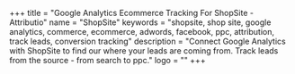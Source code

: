 +++
title = "Google Analytics Ecommerce Tracking For ShopSite - Attributio"
name = "ShopSite"
keywords = "shopsite, shop site, google analytics, commerce, ecommerce, adwords, facebook, ppc, attribution, track leads, conversion tracking"
description = "Connect Google Analytics with ShopSite to find our where your leads are coming from. Track leads from the source - from search to ppc."
logo = ""
+++

